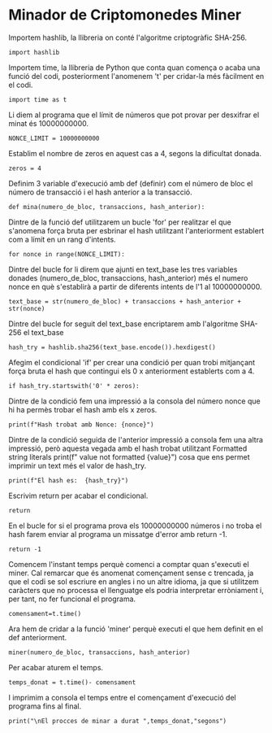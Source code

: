 # Minador de Criptomonedes Miner
Importem hashlib, la llibreria on conté l'algoritme criptogràfic SHA-256.

```
import hashlib
```

Importem time, la llibreria de Python que conta quan comença o acaba una funció del codi, posteriorment l'anomenem 't' per cridar-la més fàcilment en el codi.

```
import time as t
```

Li diem al programa que el límit de números que pot provar per desxifrar el minat és 10000000000.

```
NONCE_LIMIT = 10000000000
```

Establim el nombre de zeros en aquest cas a 4, segons la dificultat donada.

```
zeros = 4
```

Definim 3 variable d'execució amb def (definir) com el número de bloc el número de transacció i el hash anterior a la transacció.

```
def mina(numero_de_bloc, transaccions, hash_anterior):
```

Dintre de la funció def utilitzarem un bucle 'for' per realitzar el que s'anomena força bruta per esbrinar el hash utilitzant l'anteriorment establert com a límit en un rang d'intents.

```
for nonce in range(NONCE_LIMIT):
```

Dintre del bucle for li direm que ajunti en text_base les tres variables donades (numero_de_bloc, transaccions, hash_anterior) més el numero nonce en què s'establirà a partir de diferents intents de l'1 al 10000000000.

```
text_base = str(numero_de_bloc) + transaccions + hash_anterior + str(nonce)
```

Dintre del bucle for seguit del text_base encriptarem amb l'algoritme SHA-256 el text_base

```
hash_try = hashlib.sha256(text_base.encode()).hexdigest()
```

Afegim el condicional 'if' per crear una condició per quan trobi mitjançant força bruta el hash que contingui els 0 x anteriorment establerts com a 4.

```
if hash_try.startswith('0' * zeros):
```

Dintre de la condició fem una impressió a la consola del número nonce que hi ha permès trobar el hash amb els x zeros.

```
print(f"Hash trobat amb Nonce: {nonce}")
```

Dintre de la condició seguida de l'anterior impressió a consola fem una altra impressió, però aquesta vegada amb el hash trobat utilitzant Formatted string literals print(f" value not formatted {value}") cosa que ens permet imprimir un text més el valor de hash_try.

```
print(f"El hash es:  {hash_try}")
```

Escrivim return per acabar el condicional.

```
return
```

En el bucle for si el programa prova els 10000000000 números i no troba el hash farem enviar al programa un missatge d'error amb return -1.

```
return -1
```

Comencem l'instant temps perquè comenci a comptar quan s'executi el miner. Cal remarcar que és anomenat començament sense c trencada, ja que el codi se sol escriure en angles i no un altre idioma, ja que si utilitzem caràcters que no processa el llenguatge els podria interpretar erròniament i, per tant, no fer funcional el programa.

```
comensament=t.time()
```

Ara hem de cridar a la funció 'miner' perquè executi el que hem definit en el def anteriorment.

```
miner(numero_de_bloc, transaccions, hash_anterior)
```

Per acabar aturem el temps.

```
temps_donat = t.time()- comensament
```

I imprimim a consola el temps entre el començament d'execució del programa fins al final.

```
print("\nEl procces de minar a durat ",temps_donat,"segons")
```


















